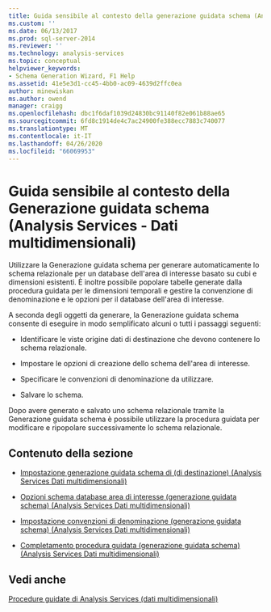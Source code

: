 ```yaml
---
title: Guida sensibile al contesto della generazione guidata schema (Analysis Services-Dati multidimensionali) | Microsoft Docs
ms.custom: ''
ms.date: 06/13/2017
ms.prod: sql-server-2014
ms.reviewer: ''
ms.technology: analysis-services
ms.topic: conceptual
helpviewer_keywords:
- Schema Generation Wizard, F1 Help
ms.assetid: 41e5e3d1-cc45-4bb0-ac09-4639d2ffc0ea
author: minewiskan
ms.author: owend
manager: craigg
ms.openlocfilehash: dbc1f6daf1039d24830bc91140f82e061b88ae65
ms.sourcegitcommit: 6fd8c1914de4c7ac24900fe388ecc7883c740077
ms.translationtype: MT
ms.contentlocale: it-IT
ms.lasthandoff: 04/26/2020
ms.locfileid: "66069953"
---
```

# <a name="schema-generation-wizard-f1-help-analysis-services---multidimensional-data"></a>Guida sensibile al contesto della Generazione guidata schema (Analysis Services - Dati multidimensionali)
  Utilizzare la Generazione guidata schema per generare automaticamente lo schema relazionale per un database dell'area di interesse basato su cubi e dimensioni esistenti. È inoltre possibile popolare tabelle generate dalla procedura guidata per le dimensioni temporali e gestire la convenzione di denominazione e le opzioni per il database dell'area di interesse.  
  
 A seconda degli oggetti da generare, la Generazione guidata schema consente di eseguire in modo semplificato alcuni o tutti i passaggi seguenti:  
  
-   Identificare le viste origine dati di destinazione che devono contenere lo schema relazionale.  
  
-   Impostare le opzioni di creazione dello schema dell'area di interesse.  
  
-   Specificare le convenzioni di denominazione da utilizzare.  
  
-   Salvare lo schema.  
  
 Dopo avere generato e salvato uno schema relazionale tramite la Generazione guidata schema è possibile utilizzare la procedura guidata per modificare e ripopolare successivamente lo schema relazionale.  
  
## <a name="in-this-section"></a>Contenuto della sezione  
  
-   [Impostazione generazione guidata schema di &#40;di destinazione&#41; &#40;Analysis Services Dati multidimensionali&#41;](specify-target-schema-generation-wizard-analysis-services-multidimensional-data.md)  
  
-   [Opzioni schema database area di interesse &#40;generazione guidata schema&#41; &#40;Analysis Services Dati multidimensionali&#41;](subject-area-database-schema-options-analysis-services-multidimensional-data.md)  
  
-   [Impostazione convenzioni di denominazione &#40;generazione guidata schema&#41; &#40;Analysis Services Dati multidimensionali&#41;](specify-naming-conventions-schema-generation-analysis-services-multidimensional-data.md)  
  
-   [Completamento procedura guidata &#40;generazione guidata schema&#41; &#40;Analysis Services Dati multidimensionali&#41;](complete-schema-generation-wizard-analysis-services-multidimensional-data.md)  
  
## <a name="see-also"></a>Vedi anche  
 [Procedure guidate di Analysis Services &#40;dati multidimensionali&#41;](analysis-services-wizards-multidimensional-data.md)  
  
  
